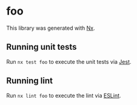 # foo

This library was generated with [Nx](https://nx.dev).

## Running unit tests

Run `nx test foo` to execute the unit tests via [Jest](https://jestjs.io).

## Running lint

Run `nx lint foo` to execute the lint via [ESLint](https://eslint.org/).
